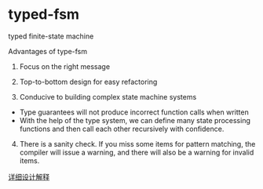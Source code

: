 typed-fsm
==========

typed finite-state machine

Advantages of type-fsm
1. Focus on the right message

2. Top-to-bottom design for easy refactoring

3. Conducive to building complex state machine systems

  + Type guarantees will not produce incorrect function calls when written
  + With the help of the type system, we can define many state processing functions and then call each other recursively with confidence.

4. There is a sanity check. If you miss some items for pattern matching, the compiler will issue a warning, and there will also be a warning for invalid items.


[详细设计解释](./more.md)